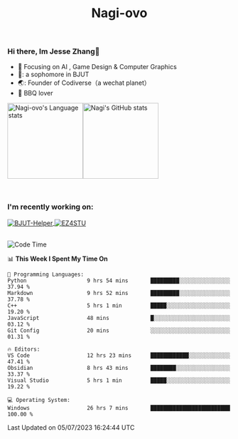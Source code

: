 

<!--
**Nagi-ovo/Nagi-ovo** is a ✨ _special_ ✨ repository because its `README.md` (this file) appears on your GitHub profile.

Here are some ideas to get you started:

- 🔭 I’m currently working on ...
- 🌱 I’m currently learning ...
- 👯 I’m looking to collaborate on ...
- 🤔 I’m looking for help with ...
- 💬 Ask me about ...
- 📫 How to reach me: ...
- 😄 Pronouns: ...
- ⚡ Fun fact: ...
-->
<h1 align="center">Nagi-ovo</h3>


<br />

 ### Hi there, Im Jesse Zhang👋
- :orange_book: Focusing on AI , Game Design & Computer Graphics
- 🔬: a sophomore in BJUT
- 🌏: Founder of Codiverse（a wechat planet）
- :meat_on_bone: BBQ lover

<div style="display:flex; flex-wrap:wrap; height: 200px;">
  <img height="170" src="https://github-readme-stats-git-main-nagi-ovo.vercel.app/api/top-langs/?username=Nagi-ovo&hide=css,scss,html,java,typescript&layout=compact&card_width=345&card_height=400" alt="Nagi-ovo's Language stats">
  <img height="170" src="https://github-readme-stats-git-main-nagi-ovo.vercel.app/api?username=Nagi-ovo&show_icons=true&theme=radical" alt="Nagi's GitHub stats">
</div>

### I'm recently working on:</a>

 <div>
<a href="https://github.com/Open-BJUT/BJUT-Helper">
  <img align="center" src="https://github-readme-stats-git-main-nagi-ovo.vercel.app/api/pin/?username=Nagi-ovo&repo=BJUT-Helper" alt="BJUT-Helper">
</a>
<a href="https://github.com/Nagi-ovo/EZ4STU">
  <img align="center" src="https://github-readme-stats-git-main-nagi-ovo.vercel.app/api/pin/?username=Nagi-ovo&repo=EZ4STU" alt="EZ4STU">
</a>  
</div>

<br />

<!--START_SECTION:waka-->
![Code Time](http://img.shields.io/badge/Code%20Time-71%20hrs%206%20mins-blue)

📊 **This Week I Spent My Time On** 

```text
💬 Programming Languages: 
Python                   9 hrs 54 mins       █████████░░░░░░░░░░░░░░░░   37.94 % 
Markdown                 9 hrs 52 mins       █████████░░░░░░░░░░░░░░░░   37.78 % 
C++                      5 hrs 1 min         █████░░░░░░░░░░░░░░░░░░░░   19.20 % 
JavaScript               48 mins             █░░░░░░░░░░░░░░░░░░░░░░░░   03.12 % 
Git Config               20 mins             ░░░░░░░░░░░░░░░░░░░░░░░░░   01.31 % 

🔥 Editors: 
VS Code                  12 hrs 23 mins      ████████████░░░░░░░░░░░░░   47.41 % 
Obsidian                 8 hrs 43 mins       ████████░░░░░░░░░░░░░░░░░   33.37 % 
Visual Studio            5 hrs 1 min         █████░░░░░░░░░░░░░░░░░░░░   19.22 % 

💻 Operating System: 
Windows                  26 hrs 7 mins       █████████████████████████   100.00 % 
```


 Last Updated on 05/07/2023 16:24:44 UTC
<!--END_SECTION:waka-->



